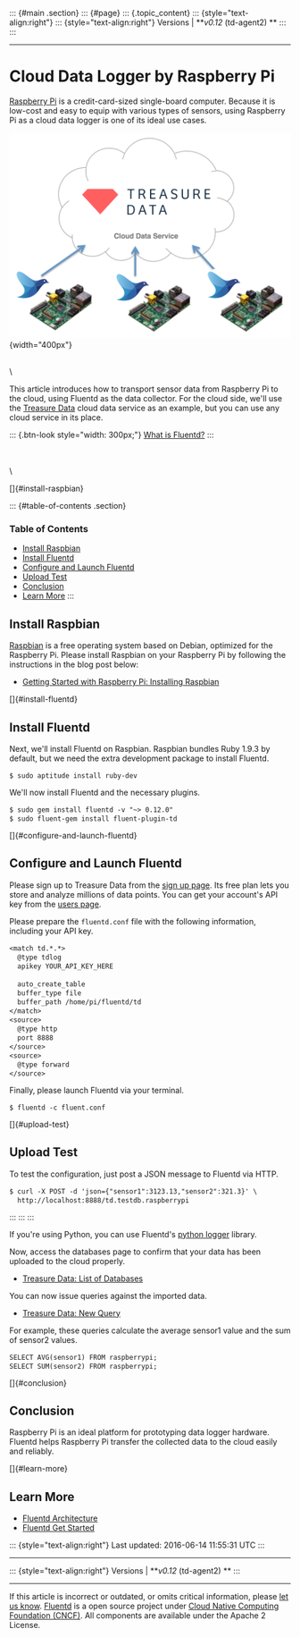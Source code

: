 ::: {#main .section}
::: {#page}
::: {.topic_content}
::: {style="text-align:right"}
::: {style="text-align:right"}
Versions \| ***v0.12* (td-agent2) **
:::
:::

------------------------------------------------------------------------

Cloud Data Logger by Raspberry Pi
=================================

[Raspberry Pi](http://www.raspberrypi.org/) is a credit-card-sized
single-board computer. Because it is low-cost and easy to equip with
various types of sensors, using Raspberry Pi as a cloud data logger is
one of its ideal use cases.

![](/images/raspberry-pi-cloud-data-logger.png){width="400px"}

\
\

This article introduces how to transport sensor data from Raspberry Pi
to the cloud, using Fluentd as the data collector. For the cloud side,
we'll use the [Treasure Data](http://www.fluentd.org/treasuredata) cloud
data service as an example, but you can use any cloud service in its
place.

::: {.btn-look style="width: 300px;"}
[What is Fluentd?](/articles/architecture)
:::

\
\
\

[]{#install-raspbian}

::: {#table-of-contents .section}
### Table of Contents

-   [Install Raspbian](#install-raspbian)
-   [Install Fluentd](#install-fluentd)
-   [Configure and Launch Fluentd](#configure-and-launch-fluentd)
-   [Upload Test](#upload-test)
-   [Conclusion](#conclusion)
-   [Learn More](#learn-more)
:::

Install Raspbian
----------------

[Raspbian](http://www.raspbian.org/) is a free operating system based on
Debian, optimized for the Raspberry Pi. Please install Raspbian on your
Raspberry Pi by following the instructions in the blog post below:

-   [Getting Started with Raspberry Pi: Installing
    Raspbian](http://www.andrewmunsell.com/blog/getting-started-raspberry-pi-install-raspbian)

[]{#install-fluentd}

Install Fluentd
---------------

Next, we'll install Fluentd on Raspbian. Raspbian bundles Ruby 1.9.3 by
default, but we need the extra development package to install Fluentd.

``` {.CodeRay}
$ sudo aptitude install ruby-dev
```

We'll now install Fluentd and the necessary plugins.

``` {.CodeRay}
$ sudo gem install fluentd -v "~> 0.12.0"
$ sudo fluent-gem install fluent-plugin-td
```

[]{#configure-and-launch-fluentd}

Configure and Launch Fluentd
----------------------------

Please sign up to Treasure Data from the [sign up
page](https://console.treasuredata.com/users/sign_up). Its free plan
lets you store and analyze millions of data points. You can get your
account's API key from the [users
page](https://console.treasuredata.com/users/current).

Please prepare the `fluentd.conf` file with the following information,
including your API key.

``` {.CodeRay}
<match td.*.*>
  @type tdlog
  apikey YOUR_API_KEY_HERE

  auto_create_table
  buffer_type file
  buffer_path /home/pi/fluentd/td
</match>
<source>
  @type http
  port 8888
</source>
<source>
  @type forward
</source>
```

Finally, please launch Fluentd via your terminal.

``` {.CodeRay}
$ fluentd -c fluent.conf
```

[]{#upload-test}

Upload Test
-----------

To test the configuration, just post a JSON message to Fluentd via HTTP.

``` {.CodeRay}
$ curl -X POST -d 'json={"sensor1":3123.13,"sensor2":321.3}' \
  http://localhost:8888/td.testdb.raspberrypi
```
:::
:::
:::

If you\'re using Python, you can use Fluentd\'s [python logger](python)
library.

Now, access the databases page to confirm that your data has been
uploaded to the cloud properly.

-   [Treasure Data: List of
    Databases](https://console.treasuredata.com/databases)

You can now issue queries against the imported data.

-   [Treasure Data: New
    Query](https://console.treasuredata.com/query_forms/new)

For example, these queries calculate the average sensor1 value and the
sum of sensor2 values.

``` {.CodeRay}
SELECT AVG(sensor1) FROM raspberrypi;
SELECT SUM(sensor2) FROM raspberrypi;
```

[]{#conclusion}

Conclusion
----------

Raspberry Pi is an ideal platform for prototyping data logger hardware.
Fluentd helps Raspberry Pi transfer the collected data to the cloud
easily and reliably.

[]{#learn-more}

Learn More
----------

-   [Fluentd Architecture](architecture)
-   [Fluentd Get Started](quickstart)

::: {style="text-align:right"}
Last updated: 2016-06-14 11:55:31 UTC
:::

------------------------------------------------------------------------

::: {style="text-align:right"}
Versions \| ***v0.12* (td-agent2) **
:::

------------------------------------------------------------------------

If this article is incorrect or outdated, or omits critical information,
please [let us
know](https://github.com/fluent/fluentd-docs/issues?state=open).
[Fluentd](http://www.fluentd.org/) is a open source project under [Cloud
Native Computing Foundation (CNCF)](https://cncf.io/). All components
are available under the Apache 2 License.
